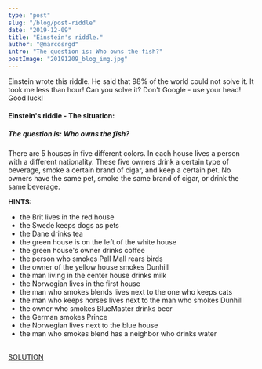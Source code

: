 ```yaml
---
type: "post"
slug: "/blog/post-riddle"
date: "2019-12-09"
title: "Einstein's riddle."
author: "@marcosrgd"
intro: "The question is: Who owns the fish?"
postImage: "20191209_blog_img.jpg"
---
```


Einstein wrote this riddle. He said that 98% of the world could not solve it. It took me less than hour! Can you solve it? Don't Google - use your head!
Good luck!

<h4>Einstein's riddle - The situation:</h4>

<h5>The question is: Who owns the fish?</h5>

There are 5 houses in five different colors.
In each house lives a person with a different nationality.
These five owners drink a certain type of beverage, smoke a certain brand of cigar, and keep a certain pet.
No owners have the same pet, smoke the same brand of cigar, or drink the same beverage.

<b>HINTS:</b>

<ul>
<li>the Brit lives in the red house
</li>
<li>the Swede keeps dogs as pets
</li>
<li>the Dane drinks tea
</li>
<li>the green house is on the left of the white house
</li>
<li>the green house's owner drinks coffee
</li>
<li>the person who smokes Pall Mall rears birds
</li>
<li>the owner of the yellow house smokes Dunhill
</li>
<li>the man living in the center house drinks milk
</li>
<li>the Norwegian lives in the first house
</li>
<li>the man who smokes blends lives next to the one who keeps cats
</li>
<li>the man who keeps horses lives next to the man who smokes Dunhill
</li>
<li>the owner who smokes BlueMaster drinks beer
</li>
<li>the German smokes Prince
</li>
<li>the Norwegian lives next to the blue house
</li>
<li>the man who smokes blend has a neighbor who drinks water
</li>
</ul>
<br/>
<a href="https://udel.edu/~os/riddle-solution.html" target="_blank" rel="noopener noreferrer">SOLUTION</a>
